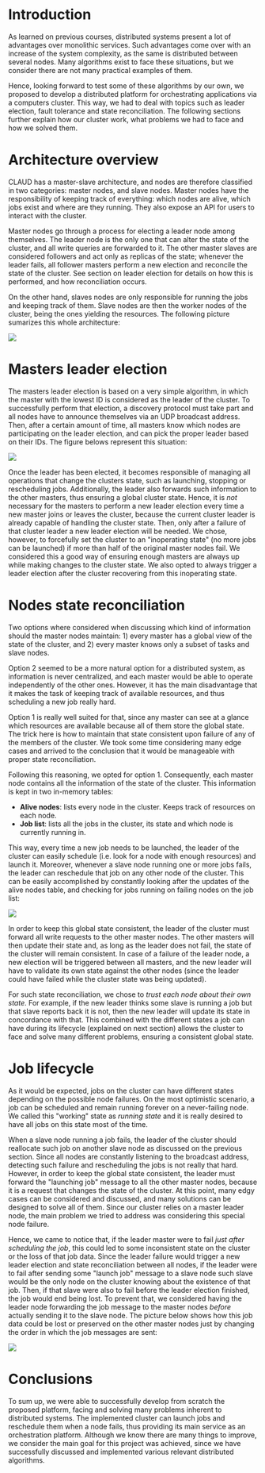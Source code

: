 # Introduction

As learned on previous courses, distributed systems present a lot of advantages
over monolithic services. Such advantages come over with an increase of the
system complexity, as the same is distributed between several nodes. Many
algorithms exist to face these situations, but we consider there are not many
practical examples of them.

Hence, looking forward to test some of these algorithms by our own, we proposed
to develop a distributed platform for orchestrating applications via a computers
cluster. This way, we had to deal with topics such as leader election, fault
tolerance and state reconciliation. The following sections further explain how
our cluster work, what problems we had to face and how we solved them.

# Architecture overview

CLAUD has a master-slave architecture, and nodes are therefore classified in two
categories: master nodes, and slave nodes. Master nodes have the responsibility
of keeping track of everything: which nodes are alive, which jobs exist and
where are they running. They also expose an API for users to interact with the
cluster. 

Master nodes go through a process for electing a leader node among themselves.
The leader node is the only one that can alter the state of the cluster, and all
write queries are forwarded to it. The other master slaves are considered
followers and act only as replicas of the state; whenever the leader fails, all
follower masters perform a new election and reconcile the state of the cluster.
See section on leader election for details on how this is performed, and how
reconciliation occurs.

On the other hand, slaves nodes are only responsible for running the jobs and 
keeping track of them. Slave nodes are then the worker nodes of the cluster,
being the ones yielding the resources. The following picture sumarizes this
whole architecture:

![](img/architecture.jpg)

# Masters leader election

The masters leader election is based on a very simple algorithm, in which the master
with the lowest ID is considered as the leader of the cluster. To successfully perform
that election, a discovery protocol must take part and all nodes have to announce
themselves via an UDP broadcast address. Then, after a certain amount of time, all
masters know which nodes are participating on the leader election, and can pick the
proper leader based on their IDs. The figure belows represent this situation:

![](img/leader_election.jpg)

Once the leader has been elected, it becomes responsible of managing all operations 
that change the clusters state, such as launching, stopping or rescheduling jobs.
Additionally, the leader also forwards such information to the other masters, thus
ensuring a global cluster state. Hence, it is _not_ necessary for the masters to
perform a new leader election every time a new master joins or leaves the cluster,
because the current cluster leader is already capable of handling the cluster state.
Then, only after a failure of that cluster leader a new leader election will be needed.
We chose, however, to forcefully set the cluster to an "inoperating state" (no more
jobs can be launched) if more than half of the original master nodes fail. We considered
this a good way of ensuring enough masters are always up while making changes to the
cluster state. We also opted to always trigger a leader election after the cluster 
recovering from this inoperating state.

# Nodes state reconciliation

Two options where considered when discussing which kind of information should
the master nodes maintain: 1) every master has a global view of the state of the
cluster, and 2) every master knows only a subset of tasks and slave nodes.

Option 2 seemed to be a more natural option for a distributed system, as
information is never centralized, and each master would be able to operate
independently of the other ones. However, it has the main disadvantage that it
makes the task of keeping track of available resources, and thus scheduling a
new job really hard.

Option 1 is really well suited for that, since any master can see at a glance
which resources are available because all of them store the global state. The
trick here is how to maintain that state consistent upon failure of any of the
members of the cluster. We took some time considering many edge cases and arrived 
to the conclusion that it would be manageable with proper state reconciliation.

Following this reasoning, we opted for option 1. Consequently, each master node
contains all the information of the state of the cluster. This information is
kept in two in-memory tables:

  - **Alive nodes**: lists every node in the cluster. Keeps track of resources 
    on each node.
  - **Job list**: lists all the jobs in the cluster, its state and which node
    is currently running in.

This way, every time a new job needs to be launched, the leader of the cluster can
easily schedule (i.e. look for a node with enough resources) and launch it. Moreover,
whenever a slave node running one or more jobs fails, the leader can reschedule that
job on any other node of the cluster. This can be easily accomplished by constantly
looking after the updates of the alive nodes table, and checking for jobs running on
failing nodes on the job list:

![](img/job_reschedule.jpg)

In order to keep this global state consistent, the leader of the cluster must forward
all write requests to the other master nodes. The other masters will then update their
state and, as long as the leader does not fail, the state of the cluster will remain
consistent. In case of a failure of the leader node, a new election will be triggered
between all masters, and the new leader will have to validate its own state against
the other nodes (since the leader could have failed while the cluster state was being
updated). 

For such state reconciliation, we chose to _trust each node about their own state_. For
example, if the new leader thinks some slave is running a job but that slave reports
back it is not, then the new leader will update its state in concordance with that. This
combined with the different states a job can have during its lifecycle (explained on
next section) allows the cluster to face and solve many different problems, ensuring a
consistent global state.

# Job lifecycle

As it would be expected, jobs on the cluster can have different states depending on the
possible node failures. On the most optimistic scenario, a job can be scheduled and remain
running forever on a never-failing node. We called this "working" state as _running state_ 
and it is really desired to have all jobs on this state most of the time. 

When a slave node running a job fails, the leader of the cluster should reallocate such 
job on another slave node as discussed on the previous section. Since all nodes are constantly 
listening to the broadcast address, detecting such failure and rescheduling the jobs is not
really that hard. However, in order to keep the global state consistent, the leader must
forward the "launching job" message to all the other master nodes, because it is a request
that changes the state of the cluster. At this point, many edgy cases can be considered and
discussed, and many solutions can be designed to solve all of them. Since our cluster relies
on a master leader node, the main problem we tried to address was considering this special
node failure. 

Hence, we came to notice that, if the leader master were to fail _just after scheduling the job_, 
this could led to some inconsistent state on the cluster or the loss of that job data. Since the
leader failure would trigger a new leader election and state reconciliation between all nodes,
if the leader were to fail after sending some "launch job" message to a slave node such slave 
would be the only node on the cluster knowing about the existence of that job. Then, if that
slave were also to fail before the leader election finished, the job would end being lost. To
prevent that, we considered having the leader node forwarding the job message to the master
nodes _before_ actually sending it to the slave node. The picture below shows how this job data
could be lost or preserved on the other master nodes just by changing the order in which the
job messages are sent:

![](img/jobs_pending.jpg)

# Conclusions

To sum up, we were able to successfully develop from scratch the proposed
platform, facing and solving many problems inherent to distributed systems. The
implemented cluster can launch jobs and reschedule them when a node fails, thus
providing its main service as an orchestration platform. Although we know there
are many things to improve, we consider the main goal for this project was
achieved, since we have successfully discussed and implemented various relevant
distributed algorithms.
